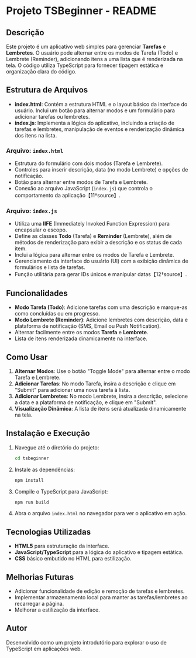 # Projeto TSBeginner - README

## Descrição

Este projeto é um aplicativo web simples para gerenciar **Tarefas** e **Lembretes**. O usuário pode alternar entre os modos de Tarefa (Todo) e Lembrete (Reminder), adicionando itens a uma lista que é renderizada na tela. O código utiliza TypeScript para fornecer tipagem estática e organização clara do código.

## Estrutura de Arquivos

- **index.html**: Contém a estrutura HTML e o layout básico da interface do usuário. Inclui um botão para alternar modos e um formulário para adicionar tarefas ou lembretes.
- **index.js**: Implementa a lógica do aplicativo, incluindo a criação de tarefas e lembretes, manipulação de eventos e renderização dinâmica dos itens na lista.

### Arquivo: `index.html`
- Estrutura do formulário com dois modos (Tarefa e Lembrete).
- Controles para inserir descrição, data (no modo Lembrete) e opções de notificação.
- Botão para alternar entre modos de Tarefa e Lembrete.
- Conexão ao arquivo JavaScript (`index.js`) que controla o comportamento da aplicação【11†source】.

### Arquivo: `index.js`
- Utiliza uma **IIFE** (Immediately Invoked Function Expression) para encapsular o escopo.
- Define as classes **Todo** (Tarefa) e **Reminder** (Lembrete), além de métodos de renderização para exibir a descrição e os status de cada item.
- Inclui a lógica para alternar entre os modos de Tarefa e Lembrete.
- Gerenciamento da interface do usuário (UI) com a exibição dinâmica de formulários e lista de tarefas.
- Função utilitária para gerar IDs únicos e manipular datas【12†source】.

## Funcionalidades

- **Modo Tarefa (Todo)**: Adicione tarefas com uma descrição e marque-as como concluídas ou em progresso.
- **Modo Lembrete (Reminder)**: Adicione lembretes com descrição, data e plataforma de notificação (SMS, Email ou Push Notification).
- Alternar facilmente entre os modos **Tarefa** e **Lembrete**.
- Lista de itens renderizada dinamicamente na interface.

## Como Usar

1. **Alternar Modos**: Use o botão "Toggle Mode" para alternar entre o modo Tarefa e Lembrete.
2. **Adicionar Tarefas**: No modo Tarefa, insira a descrição e clique em "Submit" para adicionar uma nova tarefa à lista.
3. **Adicionar Lembretes**: No modo Lembrete, insira a descrição, selecione a data e a plataforma de notificação, e clique em "Submit".
4. **Visualização Dinâmica**: A lista de itens será atualizada dinamicamente na tela.

## Instalação e Execução

1. Navegue até o diretório do projeto:
   ```bash
   cd tsbeginner
   ```
2. Instale as dependências:
   ```bash
   npm install
   ```
3. Compile o TypeScript para JavaScript:
   ```bash
   npm run build
   ```
4. Abra o arquivo `index.html` no navegador para ver o aplicativo em ação.

## Tecnologias Utilizadas

- **HTML5** para estruturação da interface.
- **JavaScript/TypeScript** para a lógica do aplicativo e tipagem estática.
- **CSS** básico embutido no HTML para estilização.

## Melhorias Futuras

- Adicionar funcionalidade de edição e remoção de tarefas e lembretes.
- Implementar armazenamento local para manter as tarefas/lembretes ao recarregar a página.
- Melhorar a estilização da interface.

## Autor

Desenvolvido como um projeto introdutório para explorar o uso de TypeScript em aplicações web.
